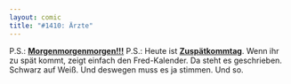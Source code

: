 ```yaml
---
layout: comic
title: "#1410: Ärzte"
---
```


P.S.:  <a href="http://www.fonflatter.de/ausstellung"><strong>Morgenmorgenmorgen!!!</strong></a>
P.S.: Heute ist <a href="http://www.fonflatter.de"><strong>Zuspätkommtag</strong></a>. 
Wenn ihr zu spät kommt, zeigt einfach den Fred-Kalender. Da steht es geschrieben. Schwarz auf Weiß. Und deswegen muss es ja stimmen.
Und so.
